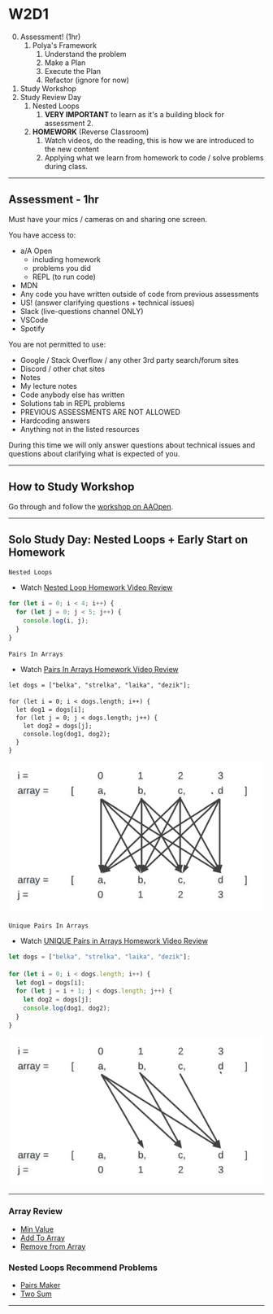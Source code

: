 # W2D1

0. Assessment! (1hr)
   1. Polya's Framework
      1. Understand the problem
      2. Make a Plan
      3. Execute the Plan
      4. Refactor (ignore for now)
1. Study Workshop
2. Study Review Day
   1. Nested Loops 
      1. **VERY IMPORTANT** to learn as it's a building block for assessment 2.
   2. **HOMEWORK** (Reverse Classroom)
      1. Watch videos, do the reading, this is how we are introduced to the new content
      2. Applying what we learn from homework to code / solve problems during class.
---
## Assessment - 1hr

Must have your mics / cameras on and sharing one screen.

You have access to:

- a/A Open
  - including homework
  - problems you did
  - REPL (to run code)
- MDN
- Any code you have written outside of code from previous assessments
- US! (answer clarifying questions + technical issues)
- Slack (live-questions channel ONLY)
- VSCode
- Spotify

You are not permitted to use:
- Google / Stack Overflow / any other 3rd party search/forum sites
- Discord / other chat sites
- Notes
- My lecture notes
- Code anybody else has written
- Solutions tab in REPL problems
- PREVIOUS ASSESSMENTS ARE NOT ALLOWED
- Hardcoding answers
- Anything not in the listed resources

During this time we will only answer questions about technical issues and
questions about clarifying what is expected of you.

---

## How to Study Workshop
Go through and follow the [workshop on AAOpen](https://open.appacademy.io/learn/js-py---pt-apr-2022-online/week-2---intermediate-functions/how-to-study-workshop).

---

## Solo Study Day: Nested Loops + Early Start on Homework

`Nested Loops`
- Watch [Nested Loop Homework Video Review](https://open.appacademy.io/learn/js-py---pt-apr-2022-online/week-1---intro-to-javascript/nested-loops)
```js
for (let i = 0; i < 4; i++) {
  for (let j = 0; j < 5; j++) {
    console.log(i, j);
  }
}
```

`Pairs In Arrays`
- Watch [Pairs In Arrays Homework Video Review](https://open.appacademy.io/learn/js-py---pt-apr-2022-online/week-1---intro-to-javascript/pairs-in-array)
```javascript=
let dogs = ["belka", "strelka", "laika", "dezik"];

for (let i = 0; i < dogs.length; i++) {
  let dog1 = dogs[i];
  for (let j = 0; j < dogs.length; j++) {
    let dog2 = dogs[j];
    console.log(dog1, dog2);
  }
}
```

![Pairs In Arrays]

`Unique Pairs In Arrays`
- Watch [UNIQUE Pairs in Arrays Homework Video Review](https://open.appacademy.io/learn/js-py---pt-apr-2022-online/week-1---intro-to-javascript/unique-pairs-in-array)
```js
let dogs = ["belka", "strelka", "laika", "dezik"];

for (let i = 0; i < dogs.length; i++) {
  let dog1 = dogs[i];
  for (let j = i + 1; j < dogs.length; j++) {
    let dog2 = dogs[j];
    console.log(dog1, dog2);
  }
}
```

![Unique Pairs In Arrays]

---
### Array Review
- [Min Value](https://open.appacademy.io/learn/js-py---pt-apr-2022-online/week-1---intro-to-javascript/min-value----)
- [Add To Array](https://open.appacademy.io/learn/js-py---pt-apr-2022-online/week-1---intro-to-javascript/add-to-array---research)
- [Remove from Array](https://open.appacademy.io/learn/js-py---pt-apr-2022-online/week-1---intro-to-javascript/remove-from-array---research)

### Nested Loops Recommend Problems
- [Pairs Maker](https://open.appacademy.io/learn/js-py---pt-apr-2022-online/week-1---intro-to-javascript/pairs-maker)
- [Two Sum](https://open.appacademy.io/learn/js-py---pt-apr-2022-online/week-1---intro-to-javascript/two-sum)

---

[unique pairs in arrays]: ./images/unique_pairs_in_arrays.png
[pairs in arrays]: ./images/pairs_in_arrays.png

